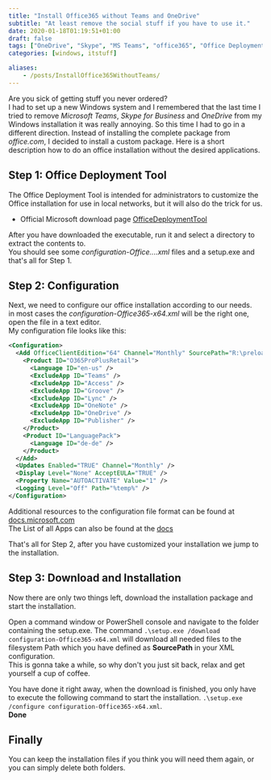 ```yaml
---
title: "Install Office365 without Teams and OneDrive"
subtitle: "At least remove the social stuff if you have to use it."
date: 2020-01-18T01:19:51+01:00
draft: false
tags: ["OneDrive", "Skype", "MS Teams", "office365", "Office Deployment Tool"]
categories: [windows, itstuff]

aliases:
    - /posts/InstallOffice365WithoutTeams/
---
```


Are you sick of getting stuff you never ordered?  
I had to set up a new Windows system and I remembered that the last time I tried to remove *Microsoft Teams*, *Skype for Business* and *OneDrive* from my Windows installation it was really annoying. So this time I had to go in a different direction. Instead of installing the complete package from *office.com*, I decided to install a custom package. Here is a short description how to do an office installation without the desired applications.
<!--more-->
## Step 1: Office Deployment Tool

The Office Deployment Tool is intended for administrators to customize the Office installation for use in local networks, but it will also do the trick for us.

- Official Microsoft download page [OfficeDeploymentTool](https://www.microsoft.com/en-us/download/details.aspx?id=49117)

After you have downloaded the executable, run it and select a directory to extract the contents to.  
You should see some *configuration-Office....xml* files and a setup.exe and that's all for Step 1.

## Step 2: Configuration

Next, we need to configure our office installation according to our needs.  
in most cases the *configuration-Office365-x64.xml* will be the right one, open the file in a text editor.  
My configuration file looks like this:

```xml
<Configuration>
  <Add OfficeClientEdition="64" Channel="Monthly" SourcePath="R:\preload" AllowCdnFallback="True">
    <Product ID="O365ProPlusRetail">
      <Language ID="en-us" />
      <ExcludeApp ID="Teams" />
      <ExcludeApp ID="Access" />
      <ExcludeApp ID="Groove" />
      <ExcludeApp ID="Lync" />
      <ExcludeApp ID="OneNote" />
      <ExcludeApp ID="OneDrive" />
      <ExcludeApp ID="Publisher" />
    </Product>
    <Product ID="LanguagePack">
      <Language ID="de-de" />
    </Product>
  </Add>
  <Updates Enabled="TRUE" Channel="Monthly" />
  <Display Level="None" AcceptEULA="TRUE" />
  <Property Name="AUTOACTIVATE" Value="1" />
  <Logging Level="Off" Path="%temp%" />
</Configuration>
```

Additional resources to the configuration file format can be found at [docs.microsoft.com](https://docs.microsoft.com/en-us/deployoffice/configuration-options-for-the-office-2016-deployment-tool)  
The List of all Apps can also be found at the [docs](https://docs.microsoft.com/en-us/deployoffice/configuration-options-for-the-office-2016-deployment-tool#id-attribute-part-of-excludeapp-element)  

That's all for Step 2, after you have customized your installation we jump to the installation.

## Step 3: Download and Installation

Now there are only two things left, download the installation package and start the installation.  
  
Open a command window or PowerShell console and navigate to the folder containing the setup.exe.
The command `.\setup.exe /download configuration-Office365-x64.xml` will download all needed files to the filesystem Path which you have defined as **SourcePath** in your XML configuration.  
This is gonna take a while, so why don't you just sit back, relax and get yourself a cup of coffee.
  
You have done it right away, when the download is finished, you only have to execute the following command to start the installation.
`.\setup.exe /configure configuration-Office365-x64.xml`.  
**Done**

## Finally

You can keep the installation files if you think you will need them again, or you can simply delete both folders.
